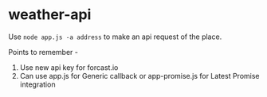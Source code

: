 # weather-api

Use `node app.js -a address` to make an api request of the place.

Points to remember -
1. Use new api key for forcast.io
2. Can use app.js for Generic callback or app-promise.js for Latest Promise integration